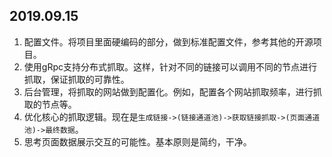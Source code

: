 ## 2019.09.15

1. 配置文件。将项目里面硬编码的部分，做到标准配置文件，参考其他的开源项目。
2. 使用gRpc支持分布式抓取。这样，针对不同的链接可以调用不同的节点进行抓取，保证抓取的可靠性。
3. 后台管理，将抓取的网站做到配置化。例如，配置各个网站抓取频率，进行抓取的节点等。
4. 优化核心的抓取逻辑。现在是`生成链接->(链接通道池)->获取链接抓取->(页面通道池)->最终数据`。
5. 思考页面数据展示交互的可能性。基本原则是简约，干净。